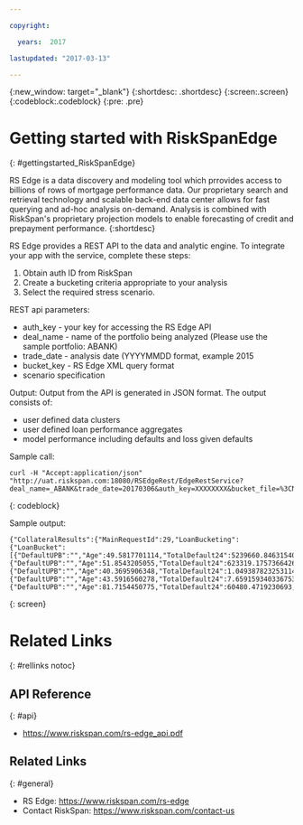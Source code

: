 ```yaml
---

copyright:

  years:  2017

lastupdated: "2017-03-13"

---
```


{:new_window: target="_blank"}
{:shortdesc: .shortdesc}
{:screen:.screen}
{:codeblock:.codeblock}
{:pre: .pre}

# Getting started with RiskSpanEdge
{: #gettingstarted_RiskSpanEdge}

RS Edge is a data discovery and modeling tool which prrovides access to billions of rows of mortgage performance data.  Our proprietary search and retrieval technology and scalable back-end data center allows for fast querying and ad-hoc analysis on-demand. Analysis is combined with RiskSpan's proprietary projection models to enable forecasting of credit and prepayment performance.
{:shortdesc}


RS Edge provides a REST API to the data and analytic engine. To integrate your app with the service, complete these steps: 
1. Obtain auth ID from RiskSpan
2. Create a bucketing criteria appropriate to your analysis
3. Select the required stress scenario.

REST api parameters:
* auth_key - your key for accessing the RS Edge API
* deal_name - name of the portfolio being analyzed (Please use the sample portfolio: ABANK)
* trade_date - analysis date (YYYYMMDD format, example 2015 
* bucket_key - RS Edge XML query format
* scenario specification

Output:
Output from the API is generated in JSON format. The output consists of:
* user defined data clusters
* user defined loan performance aggregates
* model performance including defaults and loss given defaults

Sample call:

```
curl -H "Accept:application/json" "http://uat.riskspan.com:18080/RSEdgeRest/EdgeRestService?deal_name=_ABANK&trade_date=20170306&auth_key=XXXXXXXX&bucket_file=%3CNewBucketingFile%3E%3CDataset%20Value=%22_ABANK%22%20/%3E%3CBucket%20Type=%22FactorDate%22%20Min=%2220150301%22%20Max=%2220150301%22%20Step=%221%22%20/%3E%3CBucket%20Type=%22property_type%22%20Value=%22Condo~MH~PUD~SF~Townhouse%22%20FilterFlag=%221%22%20/%3E%3CResultset%20Value=%22ScenarioSevereStress%22/%3E%3C/NewBucketingFile%3E"
```
{: codeblock}
  
Sample output: 

```
{"CollateralResults":{"MainRequestId":29,"LoanBucketing":{"LoanBucket":[{"DefaultUPB":"","Age":49.5817701114,"TotalDefault24":5239660.846315403,"KEY":"property_type_Bucket:Condo;FactorDate_Bucket:20150301","CurrentLTV":70.211543808,"AccountingUPB":7.575858368699983E8,"UPB":7.812104422499987E8,"DefaultUPBHistory":158592.6,"TotalDefault18":4216080.821061679,"TotalLoss24":1141830.3249466524,"ClusterName":"property_type_Bucket:Condo;FactorDate_Bucket:20150301","FICO":749.1648220001,"ObservedMDR":0.0341730639,"FactorDate":20150301,"LoanCount":5976,"WAC":4.2137057386,"DTI":35.1076264353,"NetLossHistory":23788.89,"WAM":59002.5249677329,"TotalDefault12":2901339.8170057754,"LTV":73.1464876249,"TotalLoss12":635203.8887912369,"NetLoss":"","RSModelMDR":0.0341730639,"AvgOrigUPB":258539.2533785137,"AvgLoanSize":190771.7807692304,"TotalLoss18":920717.5750741911},{"DefaultUPB":"","Age":51.8543205055,"TotalDefault24":623319.1757366426,"KEY":"property_type_Bucket:MH;FactorDate_Bucket:20150301","CurrentLTV":70.4936404906,"AccountingUPB":7.401843491999997E7,"UPB":7.492019342999998E7,"DefaultUPBHistory":0,"TotalDefault18":501312.9897102259,"TotalLoss24":156307.3429592932,"ClusterName":"property_type_Bucket:MH;FactorDate_Bucket:20150301","FICO":747.2270057512,"ObservedMDR":0.0414980368,"FactorDate":20150301,"LoanCount":903,"WAC":5.2590835966,"DTI":32.7015737166,"NetLossHistory":0,"WAM":308.1426454657,"TotalDefault12":344770.4825940511,"LTV":73.7041292784,"TotalLoss12":86748.1884397957,"NetLoss":"","RSModelMDR":0.0414980368,"AvgOrigUPB":99946.8438538206,"AvgLoanSize":90483.3253985507,"TotalLoss18":125907.7080114835},{"DefaultUPB":"","Age":40.3695906348,"TotalDefault24":1.049387823253114E7,"KEY":"property_type_Bucket:PUD;FactorDate_Bucket:20150301","CurrentLTV":71.9424434169,"AccountingUPB":1.0498331513999982E9,"UPB":1.1107022006099968E9,"DefaultUPBHistory":0,"TotalDefault18":8471277.863649497,"TotalLoss24":2910363.9010554748,"ClusterName":"property_type_Bucket:PUD;FactorDate_Bucket:20150301","FICO":744.0622837872,"ObservedMDR":0.0500890316,"FactorDate":20150301,"LoanCount":7218,"WAC":3.9603496885,"DTI":34.5479326682,"NetLossHistory":0,"WAM":66501.9399381329,"TotalDefault12":5851712.095593094,"LTV":72.6774347719,"TotalLoss12":1633464.9969775411,"NetLoss":"","RSModelMDR":0.0500890316,"AvgOrigUPB":286000.3628387367,"AvgLoanSize":227556.2795759059,"TotalLoss18":2356406.622838099},{"DefaultUPB":"","Age":43.5916560278,"TotalDefault24":7.659159340336753E7,"KEY":"property_type_Bucket:SF;FactorDate_Bucket:20150301","CurrentLTV":71.3455613499,"AccountingUPB":1.021189617428996E10,"UPB":1.0609986181109943E10,"DefaultUPBHistory":2949542.88,"TotalDefault18":6.1695010728328355E7,"TotalLoss24":1.9602355488633364E7,"ClusterName":"property_type_Bucket:SF;FactorDate_Bucket:20150301","FICO":743.1691956938,"ObservedMDR":0.0372320171,"FactorDate":20150301,"LoanCount":76608,"WAC":4.2119802683,"DTI":34.0645681747,"NetLossHistory":494471.81342607,"WAM":31340.530061734,"TotalDefault12":4.250818676002976E7,"LTV":72.6075491053,"TotalLoss12":1.094397736820458E7,"NetLoss":"","RSModelMDR":0.0372320171,"AvgOrigUPB":229951.8370982141,"AvgLoanSize":176691.749618804,"TotalLoss18":1.583269852690098E7},{"DefaultUPB":"","Age":81.7154450775,"TotalDefault24":60480.4719230693,"KEY":"property_type_Bucket:Townhouse;FactorDate_Bucket:20150301","CurrentLTV":81.642572334,"AccountingUPB":1326513.9000000001,"UPB":1326513.9000000001,"DefaultUPBHistory":0,"TotalDefault18":48766.236758781,"TotalLoss24":16602.2375726766,"ClusterName":"property_type_Bucket:Townhouse;FactorDate_Bucket:20150301","FICO":679.1200408982,"ObservedMDR":0.2271401022,"FactorDate":20150301,"LoanCount":21,"WAC":5.0359240977,"DTI":38.6068318138,"NetLossHistory":0,"WAM":278.2845549225,"TotalDefault12":33636.1614003823,"LTV":76.2428302637,"TotalLoss12":9243.1512135128,"NetLoss":"","RSModelMDR":0.2271401022,"AvgOrigUPB":182723.0271428571,"AvgLoanSize":147390.4333333333,"TotalLoss18":13393.2366039848}]}}}
```
{: screen}


# Related Links
{: #rellinks notoc}

## API Reference
{: #api}

*  https://www.riskspan.com/rs-edge_api.pdf


## Related Links
{: #general}

* RS Edge: https://www.riskspan.com/rs-edge
* Contact RiskSpan: https://www.riskspan.com/contact-us
